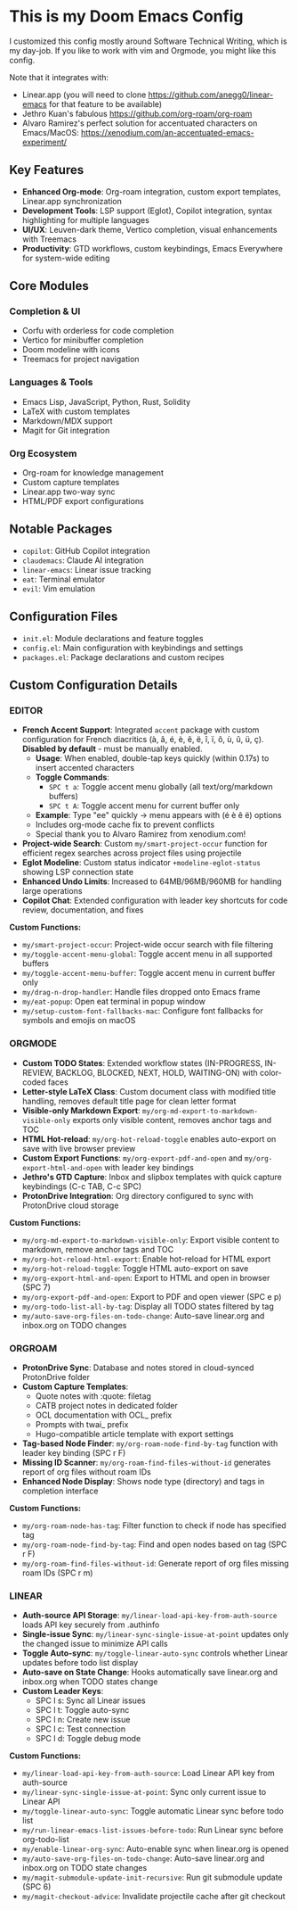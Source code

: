 # This is my Doom Emacs Config

I customized this config mostly around Software Technical Writing, which is my day-job. 
If you like to work with vim and Orgmode, you might like this config.

Note that it integrates with:
- Linear.app (you will need to clone https://github.com/anegg0/linear-emacs for that feature to be available)
- Jethro Kuan's fabulous https://github.com/org-roam/org-roam
- Alvaro Ramirez's perfect solution for accentuated characters on Emacs/MacOS: https://xenodium.com/an-accentuated-emacs-experiment/ 

## Key Features
- **Enhanced Org-mode**: Org-roam integration, custom export templates, Linear.app synchronization
- **Development Tools**: LSP support (Eglot), Copilot integration, syntax highlighting for multiple languages
- **UI/UX**: Leuven-dark theme, Vertico completion, visual enhancements with Treemacs
- **Productivity**: GTD workflows, custom keybindings, Emacs Everywhere for system-wide editing

## Core Modules

### Completion & UI
- Corfu with orderless for code completion
- Vertico for minibuffer completion
- Doom modeline with icons
- Treemacs for project navigation

### Languages & Tools
- Emacs Lisp, JavaScript, Python, Rust, Solidity
- LaTeX with custom templates
- Markdown/MDX support
- Magit for Git integration

### Org Ecosystem
- Org-roam for knowledge management
- Custom capture templates
- Linear.app two-way sync
- HTML/PDF export configurations

## Notable Packages

- `copilot`: GitHub Copilot integration
- `claudemacs`: Claude AI integration
- `linear-emacs`: Linear issue tracking
- `eat`: Terminal emulator
- `evil`: Vim emulation

## Configuration Files

- `init.el`: Module declarations and feature toggles
- `config.el`: Main configuration with keybindings and settings
- `packages.el`: Package declarations and custom recipes

## Custom Configuration Details

### EDITOR
- **French Accent Support**: Integrated `accent` package with custom configuration for French diacritics (à, â, é, è, ê, ë, î, ï, ô, ù, û, ü, ç). **Disabled by default** - must be manually enabled.
  - **Usage**: When enabled, double-tap keys quickly (within 0.17s) to insert accented characters
  - **Toggle Commands**:
    - `SPC t a`: Toggle accent menu globally (all text/org/markdown buffers)
    - `SPC t A`: Toggle accent menu for current buffer only
  - **Example**: Type "ee" quickly → menu appears with (é è ê ë) options
  - Includes org-mode cache fix to prevent conflicts
  - Special thank you to Alvaro Ramirez from xenodium.com!
- **Project-wide Search**: Custom `my/smart-project-occur` function for efficient regex searches across project files using projectile
- **Eglot Modeline**: Custom status indicator `+modeline-eglot-status` showing LSP connection state
- **Enhanced Undo Limits**: Increased to 64MB/96MB/960MB for handling large operations
- **Copilot Chat**: Extended configuration with leader key shortcuts for code review, documentation, and fixes

**Custom Functions:**
- `my/smart-project-occur`: Project-wide occur search with file filtering
- `my/toggle-accent-menu-global`: Toggle accent menu in all supported buffers
- `my/toggle-accent-menu-buffer`: Toggle accent menu in current buffer only
- `my/drag-n-drop-handler`: Handle files dropped onto Emacs frame
- `my/eat-popup`: Open eat terminal in popup window
- `my/setup-custom-font-fallbacks-mac`: Configure font fallbacks for symbols and emojis on macOS

### ORGMODE
- **Custom TODO States**: Extended workflow states (IN-PROGRESS, IN-REVIEW, BACKLOG, BLOCKED, NEXT, HOLD, WAITING-ON) with color-coded faces
- **Letter-style LaTeX Class**: Custom document class with modified title handling, removes default title page for clean letter format
- **Visible-only Markdown Export**: `my/org-md-export-to-markdown-visible-only` exports only visible content, removes anchor tags and TOC
- **HTML Hot-reload**: `my/org-hot-reload-toggle` enables auto-export on save with live browser preview
- **Custom Export Functions**: `my/org-export-pdf-and-open` and `my/org-export-html-and-open` with leader key bindings
- **Jethro's GTD Capture**: Inbox and slipbox templates with quick capture keybindings (C-c TAB, C-c SPC)
- **ProtonDrive Integration**: Org directory configured to sync with ProtonDrive cloud storage

**Custom Functions:**
- `my/org-md-export-to-markdown-visible-only`: Export visible content to markdown, remove anchor tags and TOC
- `my/org-hot-reload-html-export`: Enable hot-reload for HTML export
- `my/org-hot-reload-toggle`: Toggle HTML auto-export on save
- `my/org-export-html-and-open`: Export to HTML and open in browser (SPC 7)
- `my/org-export-pdf-and-open`: Export to PDF and open viewer (SPC e p)
- `my/org-todo-list-all-by-tag`: Display all TODO states filtered by tag
- `my/auto-save-org-files-on-todo-change`: Auto-save linear.org and inbox.org on TODO changes

### ORGROAM
- **ProtonDrive Sync**: Database and notes stored in cloud-synced ProtonDrive folder
- **Custom Capture Templates**: 
  - Quote notes with :quote: filetag
  - CATB project notes in dedicated folder
  - OCL documentation with OCL_ prefix
  - Prompts with twai_ prefix
  - Hugo-compatible article template with export settings
- **Tag-based Node Finder**: `my/org-roam-node-find-by-tag` function with leader key binding (SPC r F)
- **Missing ID Scanner**: `my/org-roam-find-files-without-id` generates report of org files without roam IDs
- **Enhanced Node Display**: Shows node type (directory) and tags in completion interface

**Custom Functions:**
- `my/org-roam-node-has-tag`: Filter function to check if node has specified tag
- `my/org-roam-node-find-by-tag`: Find and open nodes based on tag (SPC r F)
- `my/org-roam-find-files-without-id`: Generate report of org files missing roam IDs (SPC r m)

### LINEAR
- **Auth-source API Storage**: `my/linear-load-api-key-from-auth-source` loads API key securely from .authinfo
- **Single-issue Sync**: `my/linear-sync-single-issue-at-point` updates only the changed issue to minimize API calls
- **Toggle Auto-sync**: `my/toggle-linear-auto-sync` controls whether Linear updates before todo list display
- **Auto-save on State Change**: Hooks automatically save linear.org and inbox.org when TODO states change
- **Custom Leader Keys**: 
  - SPC l s: Sync all Linear issues
  - SPC l t: Toggle auto-sync
  - SPC l n: Create new issue
  - SPC l c: Test connection
  - SPC l d: Toggle debug mode

**Custom Functions:**
- `my/linear-load-api-key-from-auth-source`: Load Linear API key from auth-source
- `my/linear-sync-single-issue-at-point`: Sync only current issue to Linear API
- `my/toggle-linear-auto-sync`: Toggle automatic Linear sync before todo list
- `my/run-linear-emacs-list-issues-before-todo`: Run Linear sync before org-todo-list
- `my/enable-linear-org-sync`: Auto-enable sync when linear.org is opened
- `my/auto-save-org-files-on-todo-change`: Auto-save linear.org and inbox.org on TODO state changes
- `my/magit-submodule-update-init-recursive`: Run git submodule update (SPC 6)
- `my/magit-checkout-advice`: Invalidate projectile cache after git checkout
